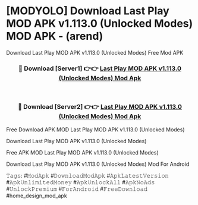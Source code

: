 # [MODYOLO] Download Last Play MOD APK v1.113.0 (Unlocked Modes) MOD APK - (arend)
Download Last Play MOD APK v1.113.0 (Unlocked Modes) Free Mod APK

<div align="center">
<h3>🔴 Download [Server1] 👉👉 <a href="https://apk-comot.site?title=Last_Play_MOD_APK_v1.113.0_(Unlocked_Modes)">Last Play MOD APK v1.113.0 (Unlocked Modes) Mod Apk</a></h3><br>

<h3>🔴 Download [Server2] 👉👉 <a href="https://apk-comot.site?title=Last_Play_MOD_APK_v1.113.0_(Unlocked_Modes)">Last Play MOD APK v1.113.0 (Unlocked Modes) Mod Apk</a></h3>
</div>


Free Download APK MOD Last Play MOD APK v1.113.0 (Unlocked Modes)

Download Last Play MOD APK v1.113.0 (Unlocked Modes) 

Free APK MOD Last Play MOD APK v1.113.0 (Unlocked Modes) 

Download Last Play MOD APK v1.113.0 (Unlocked Modes) Mod For Android

𝚃𝚊𝚐𝚜: #𝙼𝚘𝚍𝙰𝚙𝚔 #𝙳𝚘𝚠𝚗𝚕𝚘𝚊𝚍𝙼𝚘𝚍𝙰𝚙𝚔 #𝙰𝚙𝚔𝙻𝚊𝚝𝚎𝚜𝚝𝚅𝚎𝚛𝚜𝚒𝚘𝚗 #𝙰𝚙𝚔𝚄𝚗𝚕𝚒𝚖𝚒𝚝𝚎𝚍𝙼𝚘𝚗𝚎𝚢 #𝙰𝚙𝚔𝚄𝚗𝚕𝚘𝚌𝚔𝙰𝚕𝚕 #𝙰𝚙𝚔𝙽𝚘𝙰𝚍𝚜 #𝚄𝚗𝚕𝚘𝚌𝚔𝙿𝚛𝚎𝚖𝚒𝚞𝚖 #𝙵𝚘𝚛𝙰𝚗𝚍𝚛𝚘𝚒𝚍 #𝙵𝚛𝚎𝚎𝙳𝚘𝚠𝚗𝚕𝚘𝚊𝚍 #home_design_mod_apk